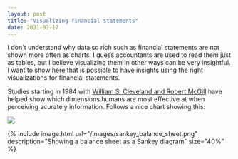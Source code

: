 ```yaml
---
layout: post
title: "Visualizing financial statements"
date: 2021-02-17
---
```


I don't understand why data so rich such as financial statements are not shown more often as charts. I guess accountants are used to read them just as tables, but I believe visualizing them in other ways can be very insightful. I want to show here that is possible to have insights using the right visualizations for financial statements.

Studies starting in 1984 with [William S. Cleveland and Robert McGill](https://www.jstor.org/stable/pdf/2288400.pdf) have helped show which dimensions humans are most effective at when perceiving acurately information. Follows a nice chart showing this:

![](https://knowablemagazine.org/do/10.1146/knowable-110919-1/feature/media/G-01-visual-ranking.svg)


{% include image.html url="/images/sankey_balance_sheet.png" description="Showing a balance sheet as a Sankey diagram" size="40%" %}
